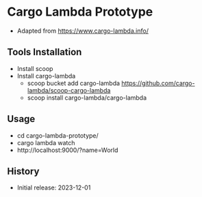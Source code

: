 # Cargo Lambda Prototype

- Adapted from https://www.cargo-lambda.info/

## Tools Installation

- Install scoop
- Install cargo-lambda
  - scoop bucket add cargo-lambda https://github.com/cargo-lambda/scoop-cargo-lambda
  - scoop install cargo-lambda/cargo-lambda

## Usage

- cd cargo-lambda-prototype/
- cargo lambda watch
- http://localhost:9000/?name=World

## History

- Initial release: 2023-12-01
